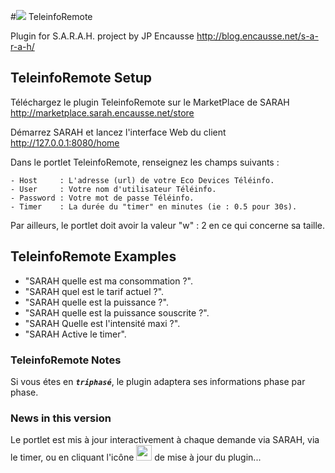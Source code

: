 #![](../master/img/maison.png) TeleinfoRemote

Plugin for S.A.R.A.H. project by JP Encausse
http://blog.encausse.net/s-a-r-a-h/



## TeleinfoRemote Setup

Téléchargez le plugin TeleinfoRemote sur le MarketPlace de SARAH
http://marketplace.sarah.encausse.net/store

Démarrez SARAH et lancez l'interface Web du client http://127.0.0.1:8080/home

Dans le portlet TeleinfoRemote, renseignez les champs suivants :
```
- Host     : L'adresse (url) de votre Eco Devices Téléinfo.
- User     : Votre nom d'utilisateur Téléinfo.
- Password : Votre mot de passe Téléinfo.
- Timer    : La durée du "timer" en minutes (ie : 0.5 pour 30s).
```

Par ailleurs, le portlet doit avoir la valeur "w" : 2 en ce qui concerne sa taille.



## TeleinfoRemote Examples

- "SARAH quelle est ma consommation ?".
- "SARAH quel est le tarif actuel ?".
- "SARAH quelle est la puissance ?".
- "SARAH quelle est la puissance souscrite ?".
- "SARAH Quelle est l'intensité maxi ?".
- "SARAH Active le timer".



### TeleinfoRemote Notes

Si vous étes en _**``triphasé``**_, le plugin adaptera ses informations phase par phase.



### News in this version

Le portlet est mis à jour interactivement à chaque demande via SARAH, via le timer, ou en cliquant l'icône <img src="../master/img/maison.png" height="25" width="25"> de mise à jour du plugin...